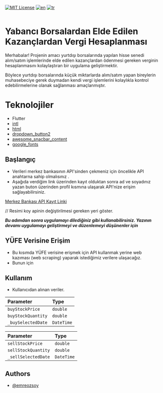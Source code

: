 <div style="display:flex; justify-content: space-between; align-items: center;">

[![MIT License](https://img.shields.io/badge/License-MIT-green.svg)](https://choosealicense.com/licenses/mit/) [![en](https://img.shields.io/badge/lang-en-blue.svg)](https://github.com/jonatasemidio/multilanguage-readme-pattern/blob/master/README.md) [![tr](https://img.shields.io/badge/lang-tr-red.svg)](https://github.com/jonatasemidio/multilanguage-readme-pattern/blob/master/README.md)

</div>

# Yabancı Borsalardan Elde Edilen Kazançlardan Vergi Hesaplanması

Merhabalar! Projenin amacı yurtdışı borsalarında yapılan hisse senedi alım/satım işlemlerinde elde edilen kazançlardan ödenmesi gereken verginin hesaplanmasını kolaylaştıran bir uygulama geliştirmektir. 

Böylece yurtdışı borsalarında küçük miktarlarda alım/satım yapan bireylerin muhasebeciye gerek duymadan kendi vergi işlemlerini kolaylıkla kontrol edebilirmelerine olanak sağlanması amaçlanmıştır.

# Teknolojiler

- Flutter
- [intl](https://pub.dev/packages/intl)
- [html](https://pub.dev/packages/html/install)
- [dropdown_button2](https://pub.dev/packages/dropdown_button2)
- [awesome_snacbar_content](https://pub.dev/packages/awesome_snackbar_content)
- [google_fonts](https://pub.dev/packages/google_fonts)

## Başlangıç

- Verileri merkez bankasının API'sinden çekmeniz için öncelikle API anahtarna sahip olmalısınız . 
- Aşağıda verdiğim link üzerinden kayıt olduktan sonra ad ve soyadınız yazan buton üzerinden profil kısmına ulaşarak API'nize erişim sağlayabilirsiniz. 

[Merkez Bankası API Kayıt Linki](https://evds2.tcmb.gov.tr/index.php?/evds/login)

// Resimi koy apinin değiştirilmesi gereken yeri göster.

 ***Bu adımdan sonra uygulamayı dilediğiniz gibi kullanabilirsiniz. Yazının devamı uygulamayı geliştirmeyi ve düzenlemeyi düşünenler için***

## YÜFE Verisine Erişim

- Bu kısımda YÜFE verisine erişmek için API kullanmak yerine web kazıması (web scraping) yaparak istediğimiz verilere ulaşacağız.
- Bunun için

##  Kullanım

- Kullanıcıdan alınan veriler.

| Parameter | Type     |   
| :-------- | :------- | 
| `buyStockPrice`      | `double` |
| `buyStockQuantity`      | `double` |
| `_buySelectedDate`      | `DateTime` |

| Parameter | Type     |   
| :-------- | :------- | 
| `sellStockPrice`      | `double` |
| `sellStockQuantity`      | `double` |
| `_sellSelectedDate`      | `DateTime` |



## Authors

- [@emreozsoy](https://www.github.com/emreozsoy)



